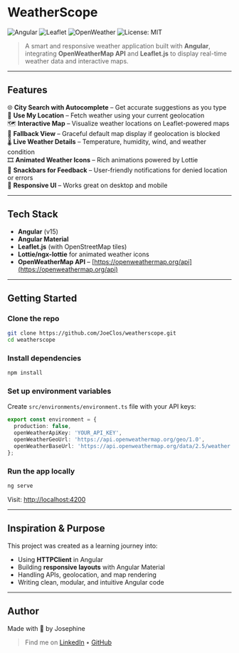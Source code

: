# WeatherScope

![Angular](https://img.shields.io/badge/Angular-15-red?logo=angular&logoColor=white)
![Leaflet](https://img.shields.io/badge/Leaflet-Map-green?logo=leaflet&logoColor=white)
![OpenWeather](https://img.shields.io/badge/API-OpenWeather-blue?logo=openweathermap&logoColor=white)
![License: MIT](https://img.shields.io/badge/License-MIT-yellow.svg)
<!--[![Live Preview](https://img.shields.io/badge/Live-Preview-blue?logo=vercel)](https://your-deployment-url.com) --- -->

> A smart and responsive weather application built with **Angular**, integrating **OpenWeatherMap API** and **Leaflet.js** to display real-time weather data and interactive maps.

---

##  Features

🌐 **City Search with Autocomplete** – Get accurate suggestions as you type  
📍 **Use My Location** – Fetch weather using your current geolocation  
🗺️ **Interactive Map** – Visualize weather locations on Leaflet-powered maps  
🧭 **Fallback View** – Graceful default map display if geolocation is blocked  
🌡️ **Live Weather Details** – Temperature, humidity, wind, and weather condition  
🎞️ **Animated Weather Icons** – Rich animations powered by Lottie  
🔔 **Snackbars for Feedback** – User-friendly notifications for denied location or errors  
📱 **Responsive UI** – Works great on desktop and mobile

---

## Tech Stack

- **Angular** (v15)
- **Angular Material**
- **Leaflet.js** (with OpenStreetMap tiles)
- **Lottie/ngx-lottie** for animated weather icons
- **OpenWeatherMap API** – [https://openweathermap.org/api](https://openweathermap.org/api)

---

## Getting Started

### Clone the repo
```bash
git clone https://github.com/JoeClos/weatherscope.git
cd weatherscope
```

### Install dependencies
```bash
npm install
```

### Set up environment variables
Create `src/environments/environment.ts` file with your API keys:
```ts
export const environment = {
  production: false,
  openWeatherApiKey: 'YOUR_API_KEY',
  openWeatherGeoUrl: 'https://api.openweathermap.org/geo/1.0',
  openWeatherBaseUrl: 'https://api.openweathermap.org/data/2.5/weather',
};
```

### Run the app locally
```bash
ng serve
```
Visit: [http://localhost:4200](http://localhost:4200)

---

<!-- ## 📸 Screenshots

_Screenshots here once your the is deployed or styled._

--- -->

## Inspiration & Purpose

This project was created as a learning journey into:

- Using **HTTPClient** in Angular
- Building **responsive layouts** with Angular Material
- Handling APIs, geolocation, and map rendering
- Writing clean, modular, and intuitive Angular code

---

## Author

Made with 💙 by Josephine
> Find me on [LinkedIn](https://www.linkedin.com/in/josephine-closan/) • [GitHub](https://github.com/JoeClos)

